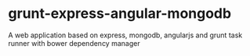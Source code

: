 grunt-express-angular-mongodb
=============================

A web application based on express, mongodb, angularjs and grunt task runner with bower dependency manager
